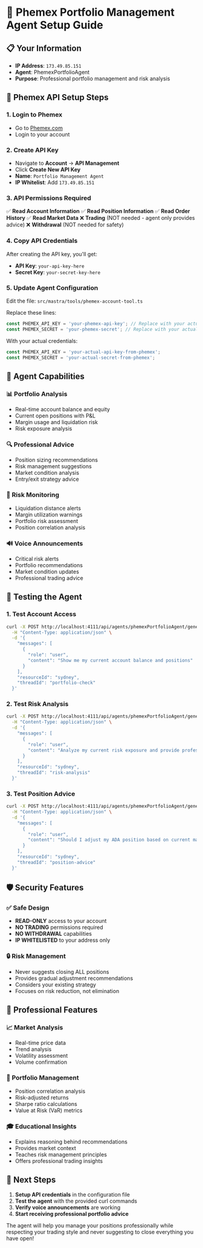 # 🏦 Phemex Portfolio Management Agent Setup Guide

## 📋 Your Information
- **IP Address**: `173.49.85.151`
- **Agent**: PhemexPortfolioAgent
- **Purpose**: Professional portfolio management and risk analysis

## 🔧 Phemex API Setup Steps

### 1. **Login to Phemex**
- Go to [Phemex.com](https://phemex.com)
- Login to your account

### 2. **Create API Key**
- Navigate to **Account** → **API Management**
- Click **Create New API Key**
- **Name**: `Portfolio Management Agent`
- **IP Whitelist**: Add `173.49.85.151`

### 3. **API Permissions Required**
✅ **Read Account Information**
✅ **Read Position Information** 
✅ **Read Order History**
✅ **Read Market Data**
❌ **Trading** (NOT needed - agent only provides advice)
❌ **Withdrawal** (NOT needed for safety)

### 4. **Copy API Credentials**
After creating the API key, you'll get:
- **API Key**: `your-api-key-here`
- **Secret Key**: `your-secret-key-here`

### 5. **Update Agent Configuration**
Edit the file: `src/mastra/tools/phemex-account-tool.ts`

Replace these lines:
```typescript
const PHEMEX_API_KEY = 'your-phemex-api-key'; // Replace with your actual API key
const PHEMEX_SECRET = 'your-phemex-secret'; // Replace with your actual secret
```

With your actual credentials:
```typescript
const PHEMEX_API_KEY = 'your-actual-api-key-from-phemex';
const PHEMEX_SECRET = 'your-actual-secret-from-phemex';
```

## 🎯 Agent Capabilities

### **📊 Portfolio Analysis**
- Real-time account balance and equity
- Current open positions with P&L
- Margin usage and liquidation risk
- Risk exposure analysis

### **🔍 Professional Advice**
- Position sizing recommendations
- Risk management suggestions
- Market condition analysis
- Entry/exit strategy advice

### **🚨 Risk Monitoring**
- Liquidation distance alerts
- Margin utilization warnings
- Portfolio risk assessment
- Position correlation analysis

### **🔊 Voice Announcements**
- Critical risk alerts
- Portfolio recommendations
- Market condition updates
- Professional trading advice

## 🧪 Testing the Agent

### **1. Test Account Access**
```bash
curl -X POST http://localhost:4111/api/agents/phemexPortfolioAgent/generate \
  -H "Content-Type: application/json" \
  -d '{
    "messages": [
      {
        "role": "user", 
        "content": "Show me my current account balance and positions"
      }
    ],
    "resourceId": "sydney",
    "threadId": "portfolio-check"
  }'
```

### **2. Test Risk Analysis**
```bash
curl -X POST http://localhost:4111/api/agents/phemexPortfolioAgent/generate \
  -H "Content-Type: application/json" \
  -d '{
    "messages": [
      {
        "role": "user", 
        "content": "Analyze my current risk exposure and provide professional recommendations"
      }
    ],
    "resourceId": "sydney",
    "threadId": "risk-analysis"
  }'
```

### **3. Test Position Advice**
```bash
curl -X POST http://localhost:4111/api/agents/phemexPortfolioAgent/generate \
  -H "Content-Type: application/json" \
  -d '{
    "messages": [
      {
        "role": "user", 
        "content": "Should I adjust my ADA position based on current market conditions?"
      }
    ],
    "resourceId": "sydney",
    "threadId": "position-advice"
  }'
```

## 🛡️ Security Features

### **✅ Safe Design**
- **READ-ONLY** access to your account
- **NO TRADING** permissions required
- **NO WITHDRAWAL** capabilities
- **IP WHITELISTED** to your address only

### **🔒 Risk Management**
- Never suggests closing ALL positions
- Provides gradual adjustment recommendations
- Considers your existing strategy
- Focuses on risk reduction, not elimination

## 🎯 Professional Features

### **📈 Market Analysis**
- Real-time price data
- Trend analysis
- Volatility assessment
- Volume confirmation

### **💼 Portfolio Management**
- Position correlation analysis
- Risk-adjusted returns
- Sharpe ratio calculations
- Value at Risk (VaR) metrics

### **🎓 Educational Insights**
- Explains reasoning behind recommendations
- Provides market context
- Teaches risk management principles
- Offers professional trading insights

## 🚀 Next Steps

1. **Setup API credentials** in the configuration file
2. **Test the agent** with the provided curl commands
3. **Verify voice announcements** are working
4. **Start receiving professional portfolio advice**

The agent will help you manage your positions professionally while respecting your trading style and never suggesting to close everything you have open!
